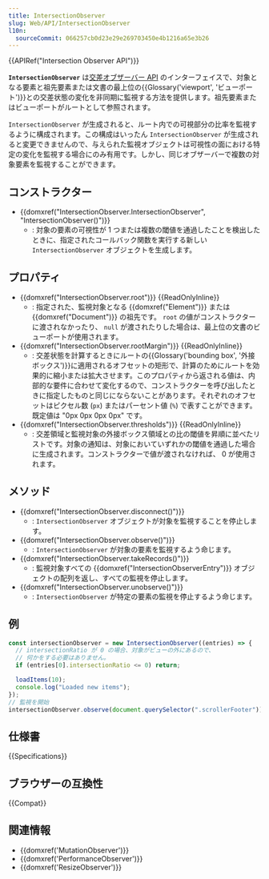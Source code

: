 ```yaml
---
title: IntersectionObserver
slug: Web/API/IntersectionObserver
l10n:
  sourceCommit: 066257cb0d23e29e269703450e4b1216a65e3b26
---
```


{{APIRef("Intersection Observer API")}}

**`IntersectionObserver`** は[交差オブザーバー API](/ja/docs/Web/API/Intersection_Observer_API) のインターフェイスで、対象となる要素と祖先要素または文書の最上位の{{Glossary('viewport', 'ビューポート')}}との交差状態の変化を非同期に監視する方法を提供します。祖先要素またはビューポートがルートとして参照されます。

`IntersectionObserver` が生成されると、ルート内での可視部分の比率を監視するように構成されます。この構成はいったん `IntersectionObserver` が生成されると変更できませんので、与えられた監視オブジェクトは可視性の面における特定の変化を監視する場合にのみ有用です。しかし、同じオブザーバーで複数の対象要素を監視することができます。

## コンストラクター

- {{domxref("IntersectionObserver.IntersectionObserver", "IntersectionObserver()")}}
  - : 対象の要素の可視性が 1 つまたは複数の閾値を通過したことを検出したときに、指定されたコールバック関数を実行する新しい `IntersectionObserver` オブジェクトを生成します。

## プロパティ

- {{domxref("IntersectionObserver.root")}} {{ReadOnlyInline}}
  - : 指定された、監視対象となる {{domxref("Element")}} または {{domxref("Document")}} の祖先です。 `root` の値がコンストラクターに渡されなかったり、 `null` が渡されたりした場合は、最上位の文書のビューポートが使用されます。
- {{domxref("IntersectionObserver.rootMargin")}} {{ReadOnlyInline}}
  - : 交差状態を計算するときにルートの{{Glossary('bounding box', '外接ボックス')}}に適用されるオフセットの矩形で、計算のためにルートを効果的に縮小または拡大させます。このプロパティから返される値は、内部的な要件に合わせて変化するので、コンストラクターを呼び出したときに指定したものと同じにならないことがあります。それぞれのオフセットはピクセル数 (`px`) またはパーセント値 (`%`) で表すことができます。既定値は "0px 0px 0px 0px" です。
- {{domxref("IntersectionObserver.thresholds")}} {{ReadOnlyInline}}
  - : 交差領域と監視対象の外接ボックス領域との比の閾値を昇順に並べたリストです。対象の通知は、対象においていずれかの閾値を通過した場合に生成されます。コンストラクターで値が渡されなければ、 0 が使用されます。

## メソッド

- {{domxref("IntersectionObserver.disconnect()")}}
  - : `IntersectionObserver` オブジェクトが対象を監視することを停止します。
- {{domxref("IntersectionObserver.observe()")}}
  - : `IntersectionObserver` が対象の要素を監視するよう命じます。
- {{domxref("IntersectionObserver.takeRecords()")}}
  - : 監視対象すべての {{domxref("IntersectionObserverEntry")}} オブジェクトの配列を返し、すべての監視を停止します。
- {{domxref("IntersectionObserver.unobserve()")}}
  - : `IntersectionObserver` が特定の要素の監視を停止するよう命じます。

## 例

```js
const intersectionObserver = new IntersectionObserver((entries) => {
  // intersectionRatio が 0 の場合、対象がビューの外にあるので、
  // 何かをする必要はありません。
  if (entries[0].intersectionRatio <= 0) return;

  loadItems(10);
  console.log("Loaded new items");
});
// 監視を開始
intersectionObserver.observe(document.querySelector(".scrollerFooter"));
```

## 仕様書

{{Specifications}}

## ブラウザーの互換性

{{Compat}}

## 関連情報

- {{domxref('MutationObserver')}}
- {{domxref('PerformanceObserver')}}
- {{domxref('ResizeObserver')}}
